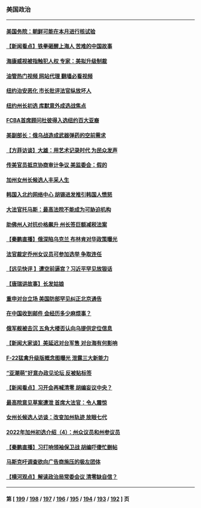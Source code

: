 ### 美国政治
---
#### [美国务院：朝鲜可能在本月进行核试验](../../pages/ncid1078159/n13729373.md?05072045) 
#### [【新闻看点】铁拳砸醒上海人 苦难的中国故事](../../pages/ncid1078159/n13729051.md?05072045) 
#### [海康威视被指触犯人权 专家：美拟升级制裁](../../pages/ncid1078159/n13729009.md?05072045) 
#### [油管热门视频 网站代理 翻墙必看视频](http://209.222.30.114:81/youtube.html?05072045)
#### [纽约治安恶化 市长批评法官纵放坏人](../../pages/ncid1078159/n13729227.md?05072045) 
#### [纽约州长初选 库默意外成选战焦点](../../pages/ncid1078159/n13729239.md?05072045) 
#### [FCBA首席顾问杜彼得入选纽约百大亚裔](../../pages/ncid1078159/n13729241.md?05072045) 
#### [美副部长：俄乌战造成武器弹药的空前需求](../../pages/ncid1078159/n13729217.md?05072045) 
#### [【方菲访谈】大雄：用艺术记录时代 为民众发声](../../pages/ncid1078159/n13728995.md?05072045) 
#### [传美官员抵京协商审计争议 美监委会：假的](../../pages/ncid1078159/n13729146.md?05072045) 
#### [加州女州长候选人丰采人生](../../pages/ncid1078159/n13729145.md?05072045) 
#### [韩国入北约网络中心 胡锡进发推引韩国人愤怒](../../pages/ncid1078159/n13728936.md?05072045) 
#### [大法官托马斯：最高法院不能成为可胁迫机构](../../pages/ncid1078159/n13729027.md?05072045) 
#### [助佛州人对抗价格飙升 州长签巨额减税法案](../../pages/ncid1078159/n13728979.md?05072045) 
#### [【秦鹏直播】俄深陷乌克兰 布林肯对华政策曝光](../../pages/ncid1078159/n13729024.md?05072045) 
#### [法官裁定乔州女议员可参加选举 争取连任](../../pages/ncid1078159/n13729028.md?05072045) 
#### [【远见快评 】遭空前逼宫？习近平罕见放狠话](../../pages/ncid1078159/n13729030.md?05072045) 
#### [【唐瑞讲故事】长发姑娘](../../pages/ncid1078159/n13729015.md?05072045) 
#### [重申对台立场 美国防部罕见纠正北京通告](../../pages/ncid1078159/n13728959.md?05072045) 
#### [在中国收到邮件 会经历多少麻烦事？](../../pages/ncid1078159/n13728922.md?05072045) 
#### [俄军舰被击沉 五角大楼否认向乌提供定位信息](../../pages/ncid1078159/n13728849.md?05072045) 
#### [【新闻大家谈】美延迟对台军售 对台海有何影响](../../pages/ncid1078159/n13728740.md?05072045) 
#### [F-22猛禽升级版概念图曝光 泄露三大新能力](../../pages/ncid1078159/n13728206.md?05072045) 
#### [“亚潮萌”好意办政见论坛 反被贴标签](../../pages/ncid1078159/n13728437.md?05072045) 
#### [【新闻看点】习开会再喊清零 胡编妄议中央？](../../pages/ncid1078159/n13728063.md?05072045) 
#### [最高院意见草案遭泄 首席大法官：令人震惊](../../pages/ncid1078159/n13728266.md?05072045) 
#### [女州长候选人访谈：改变加州轨迹 放眼七代](../../pages/ncid1078159/n13728290.md?05072045) 
#### [2022年加州初选介绍（4）：州众议员和州参议员](../../pages/ncid1078159/n13728283.md?05072045) 
#### [【秦鹏直播】习打响领袖保卫战 胡编吓傻忙删帖](../../pages/ncid1078159/n13728243.md?05072045) 
#### [马斯克吁调查欲向广告商施压的极左团体](../../pages/ncid1078159/n13728189.md?05072045) 
#### [【横河观点】解读政治局常委会议 清零缺自信？](../../pages/ncid1078159/n13728250.md?05072045) 

---
#### 第 [ [199](./199.md?05072045) / [198](./198.md?05072045) / [197](./197.md?05072045) / [196](./196.md?05072045) / [195](./195.md?05072045) / [194](./194.md?05072045) / [193](./193.md?05072045) / [192](./192.md?05072045) ] 页
